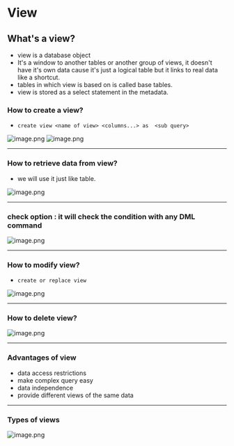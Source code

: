 # View

## What's a view?
- view is a database object
- It's a window to another tables or another group of views, it doesn't have it's own data cause it's just a logical table but it links to real data like a shortcut.
- tables in which view is based on is called base tables.
- view is stored as a select statement in the metadata.

### How to create a view?
- `create view <name of view> <columns...> as  <sub query>`
  
![image.png](https://itg.singhinder.com?url=https://gist.githubusercontent.com/Reemaa828/a3e6f071d2b4a4fc1218afd199690cbc/raw/image.png)
![image.png](https://itg.singhinder.com?url=https://gist.githubusercontent.com/Reemaa828/e7718482cb16d76eee3d60615a49b957/raw/image.png)
_________
### How to retrieve data from view?
- we will use it just like table.
  
![image.png](https://itg.singhinder.com?url=https://gist.githubusercontent.com/Reemaa828/7eaec410a1b76f5916df0dea4c40a97d/raw/image.png)

__________
### check option : it will check the condition with any DML command

![image.png](https://itg.singhinder.com?url=https://gist.githubusercontent.com/Reemaa828/ee62d1b268ec968479565e4a9eb465c8/raw/image.png)

__________
### How to modify view?
- `create or replace view`
  
![image.png](https://itg.singhinder.com?url=https://gist.githubusercontent.com/Reemaa828/f6bd9589116f29bfeaf42aec6278d2db/raw/image.png)
___________
### How to delete view?

![image.png](https://itg.singhinder.com?url=https://gist.githubusercontent.com/Reemaa828/654c85c1c62e95d6d9e2e7d32e712d3a/raw/image.png)
_______
### Advantages of view
- data access restrictions
- make complex query easy
- data independence
- provide different views of the same data
__________
### Types of views

![image.png](https://itg.singhinder.com?url=https://gist.githubusercontent.com/Reemaa828/a3ea8ddea3ea9e59a05a1ac77085640a/raw/image.png)

